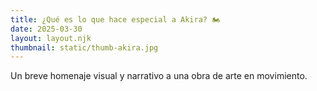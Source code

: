 ```yaml
---
title: ¿Qué es lo que hace especial a Akira? 🏍️
date: 2025-03-30
layout: layout.njk
thumbnail: static/thumb-akira.jpg
---
```


Un breve homenaje visual y narrativo a una obra de arte en movimiento.
